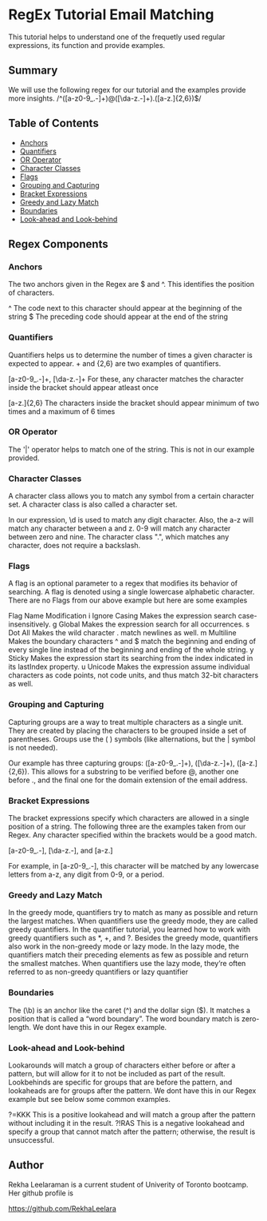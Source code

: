 # RegEx Tutorial Email Matching

This tutorial helps to understand one of the frequetly used regular expressions, its function and provide examples.

## Summary

We will use the following regex for our tutorial and the examples provide more insights.
/^([a-z0-9_.-]+)@([\da-z.-]+).([a-z.]{2,6})$/

## Table of Contents

- [Anchors](#anchors)
- [Quantifiers](#quantifiers)
- [OR Operator](#or-operator)
- [Character Classes](#character-classes)
- [Flags](#flags)
- [Grouping and Capturing](#grouping-and-capturing)
- [Bracket Expressions](#bracket-expressions)
- [Greedy and Lazy Match](#greedy-and-lazy-match)
- [Boundaries](#boundaries)
- [Look-ahead and Look-behind](#look-ahead-and-look-behind)

## Regex Components

### Anchors

The two anchors given in the Regex are $ and ^. This identifies the position of characters.

^ The code next to this character should appear at the beginning of the string
$ The preceding code should appear at the end of the string

### Quantifiers

Quantifiers helps us to determine the number of times a given character is expected to appear. + and {2,6} are two examples of quantifiers.

[a-z0-9_.-]+, [\da-z.-]+ For these, any character matches the character inside the bracket should appear atleast once 

[a-z.]{2,6} The characters inside the bracket should appear minimum of two times and a maximum of 6 times


### OR Operator

The '|' operator helps to match one of the string. This is not in our example provided.

### Character Classes

A character class allows you to match any symbol from a certain character set. A character class is also called a character set. 

In our expression, \d is used to match any digit character. Also, the a-z will match any character between a and z. 0-9 will match any character between zero and nine. The character class ".", which matches any character, does not require a backslash.


### Flags

A flag is an optional parameter to a regex that modifies its behavior of searching. A flag is denoted using a single lowercase alphabetic character. There are no Flags from our above example but here are some examples

Flag	Name	Modification
i	Ignore Casing	Makes the expression search case-insensitively.
g	Global	Makes the expression search for all occurrences.
s	Dot All	Makes the wild character . match newlines as well.
m	Multiline	Makes the boundary characters ^ and $ match the beginning and ending of every single line instead of the beginning and ending of the whole string.
y	Sticky	Makes the expression start its searching from the index indicated in its lastIndex property.
u	Unicode	Makes the expression assume individual characters as code points, not code units, and thus match 32-bit characters as well.

### Grouping and Capturing 
Capturing groups are a way to treat multiple characters as a single unit. They are created by placing the characters to be grouped inside a set of parentheses. Groups use the ( ) symbols (like alternations, but the | symbol is not needed).

Our example has three capturing groups: ([a-z0-9_\.-]+), ([\da-z\.-]+), ([a-z\.]{2,6}). This allows for a substring to be verified before @, another one before \., and the final one for the domain extension of the email address.


### Bracket Expressions

The bracket expressions specify which characters are allowed in a single position of a string. The following three are the examples taken from our Regex. Any character specified within the brackets would be a good match. 

[a-z0-9_.-], [\da-z.-], and [a-z.]

For example, in [a-z0-9_.-], this character will be matched by any lowercase letters from a-z, any digit from 0-9, or a period.


### Greedy and Lazy Match

In the greedy mode, quantifiers try to match as many as possible and return the largest matches. When quantifiers use the greedy mode, they are called greedy quantifiers. In the quantifier tutorial, you learned how to work with greedy quantifiers such as *, +, and ?. Besides the greedy mode, quantifiers also work in the non-greedy mode or lazy mode. In the lazy mode, the quantifiers match their preceding elements as few as possible and return the smallest matches. When quantifiers use the lazy mode, they’re often referred to as non-greedy quantifiers or lazy quantifier

### Boundaries

The (\b) is an anchor like the caret (^) and the dollar sign ($). It matches a position that is called a “word boundary”. The word boundary match is zero-length. We dont have this in our Regex example.

### Look-ahead and Look-behind

Lookarounds will match a group of characters either before or after a pattern, but will allow for it to not be included as part of the result. Lookbehinds are specific for groups that are before the pattern, and lookaheads are for groups after the pattern. We dont have this in our Regex example but see below some common examples.

?=KKK This is a positive lookahead and will match a group after the pattern without including it in the result.
?!RAS This is a negative lookahead and specify a group that cannot match after the pattern; otherwise, the result is unsuccessful.


## Author

Rekha Leelaraman is a current student of Univerity of Toronto bootcamp. Her github profile is 

https://github.com/RekhaLeelara

